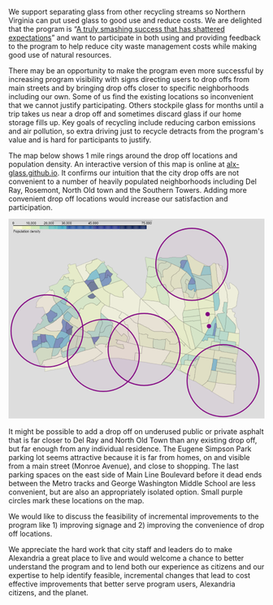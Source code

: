 We support separating glass from other recycling streams so Northern Virginia can put used glass to good use and reduce costs.   We are delighted that the program is “[A truly smashing success that has shattered expectations](https://www.fairfaxcounty.gov/news/glass-recycling-a-smashing-success)” and want to participate in both using and providing feedback to the program to help reduce city waste management costs while making good use of natural resources.

There may be an opportunity to make the program even more successful by increasing program visibility with signs directing users to drop offs from main streets and by bringing drop offs closer to specific neighborhoods including our own. Some of us find the existing locations so inconvenient that we cannot justify participating. Others stockpile glass for months until a trip takes us near a drop off and sometimes discard glass if our home storage fills up. Key goals of recycling include reducing carbon emissions and air pollution, so extra driving just to recycle detracts from the program's value and is hard for participants to justify.  

The map below shows 1 mile rings around the drop off locations and population density.  An interactive version of this map is online at [alx-glass.github.io](https://alx-glass.github.io/).  It confirms our intuition that the city drop offs are not convenient to a number of heavily populated neighborhoods including Del Ray, Rosemont, North Old town and the Southern Towers. Adding more convenient drop off locations would increase our satisfaction and participation.

![Glass recycling map](glass_recycling_map.png)

It might be possible to add a drop off on underused public or private asphalt that is far closer to Del Ray and North Old Town than any existing drop off, but far enough from any individual residence.  The Eugene Simpson Park parking lot seems attractive because it is far from homes, on and visible from a main street (Monroe Avenue), and close to shopping.  The last parking spaces on the east side of Main Line Boulevard before it dead ends between the Metro tracks and George Washington Middle School are less convenient, but are also an appropriately isolated option. Small purple circles mark these locations on the map.

We would like to discuss the feasibility of incremental improvements to the program like 1) improving signage and 2) improving the convenience of drop off locations.

We appreciate the hard work that city staff and leaders do to make Alexandria a great place to live and would welcome a chance to better understand the program and to lend both our experience as citizens and our expertise to help identify feasible, incremental changes that lead to cost effective improvements that better serve program users, Alexandria citizens, and the planet. 
